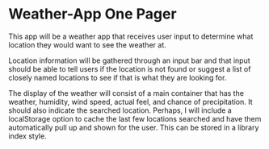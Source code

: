 # Weather-App One Pager
This app will be a weather app that receives user input to determine what location they would want to see the weather at.

Location information will be gathered through an input bar and that input should be able to tell users if the location is not found or suggest a list of closely named locations to see if that is what they are looking for.


The display of the weather will consist of a main container that has the weather, humidity, wind speed, actual feel, and chance of precipitation.  It should also indicate the searched location.  Perhaps, I will include a localStorage option to cache the last few locations searched and have them automatically pull up and shown for the user.  This can be stored in a library index style.

